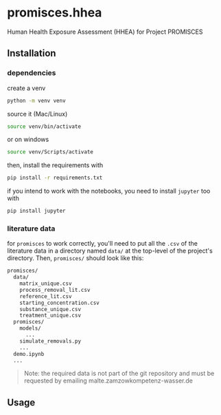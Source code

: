 # promisces.hhea

Human Health Exposure Assessment (HHEA) for Project PROMISCES

## Installation

### dependencies

create a venv

```bash
python -m venv venv
```

source it (Mac/Linux)

```bash
source venv/bin/activate
```
or on windows

```bash
source venv/Scripts/activate
```

then, install the requirements with 

```bash
pip install -r requirements.txt
```

if you intend to work with the notebooks, you need to install `jupyter` too with
```bash
pip install jupyter
```

### literature data

for `promisces` to work correctly, you'll need to put all the `.csv` of the literature data in a directory named `data/` at the top-level of the project's directory.
Then, `promisces/` should look like this:
```bash
promisces/
  data/
    matrix_unique.csv
    process_removal_lit.csv
    reference_lit.csv
    starting_concentration.csv
    substance_unique.csv
    treatment_unique.csv
  promisces/
    models/
      ...
    simulate_removals.py
    ...
  demo.ipynb
  ...
```

> Note: the required data is not part of the git repository and must be requested by emailing malte.zamzow<at>kompetenz-wasser.de  

## Usage

